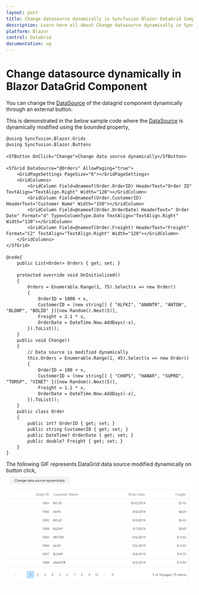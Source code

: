 ```yaml
---
layout: post
title: Change datasource dynamically in Syncfusion Blazor DataGrid Component
description: Learn here all about Change datasource dynamically in Syncfusion Blazor DataGrid component and more.
platform: Blazor
control: DataGrid
documentation: ug
---
```


# Change datasource dynamically in Blazor DataGrid Component

You can change the [DataSource](https://help.syncfusion.com/cr/blazor/Syncfusion.Blazor.Charts.ChartSeries.html#Syncfusion_Blazor_Charts_ChartSeries_Type) of the datagrid component dynamically through an external button.

This is demonstrated in the below sample code where the [DataSource](https://help.syncfusion.com/cr/blazor/Syncfusion.Blazor.Charts.ChartSeries.html#Syncfusion_Blazor_Charts_ChartSeries_Type) is dynamically modified using the bounded property,

```cshtml
@using Syncfusion.Blazor.Grids
@using Syncfusion.Blazor.Buttons

<SfButton OnClick="Change">Change data source dynamically</SfButton>

<SfGrid DataSource="@Orders" AllowPaging="true">
    <GridPageSettings PageSize="8"></GridPageSettings>
    <GridColumns>
        <GridColumn Field=@nameof(Order.OrderID) HeaderText="Order ID" TextAlign="TextAlign.Right" Width="120"></GridColumn>
        <GridColumn Field=@nameof(Order.CustomerID) HeaderText="Customer Name" Width="150"></GridColumn>
        <GridColumn Field=@nameof(Order.OrderDate) HeaderText=" Order Date" Format="d" Type=ColumnType.Date TextAlign="TextAlign.Right" Width="130"></GridColumn>
        <GridColumn Field=@nameof(Order.Freight) HeaderText="Freight" Format="C2" TextAlign="TextAlign.Right" Width="120"></GridColumn>
    </GridColumns>
</SfGrid>

@code{
    public List<Order> Orders { get; set; }

    protected override void OnInitialized()
    {
        Orders = Enumerable.Range(1, 75).Select(x => new Order()
        {
            OrderID = 1000 + x,
            CustomerID = (new string[] { "ALFKI", "ANANTR", "ANTON", "BLONP", "BOLID" })[new Random().Next(5)],
            Freight = 2.1 * x,
            OrderDate = DateTime.Now.AddDays(-x),
        }).ToList();
    }
    public void Change()
    {
        // Data source is modified dynamically
        this.Orders = Enumerable.Range(1, 45).Select(x => new Order()
        {
            OrderID = 100 + x,
            CustomerID = (new string[] { "CHOPS", "HANAR", "SUPRD", "TOMSP", "VINET" })[new Random().Next(5)],
            Freight = 1.1 * x,
            OrderDate = DateTime.Now.AddDays(-x),
        }).ToList();
    }
    public class Order
    {
        public int? OrderID { get; set; }
        public string CustomerID { get; set; }
        public DateTime? OrderDate { get; set; }
        public double? Freight { get; set; }
    }
}
```

The following GIF represents DataGrid data source modified dynamically on button click,
![Update datasource dynamically](../images/grid-dynamic-datasource.gif)